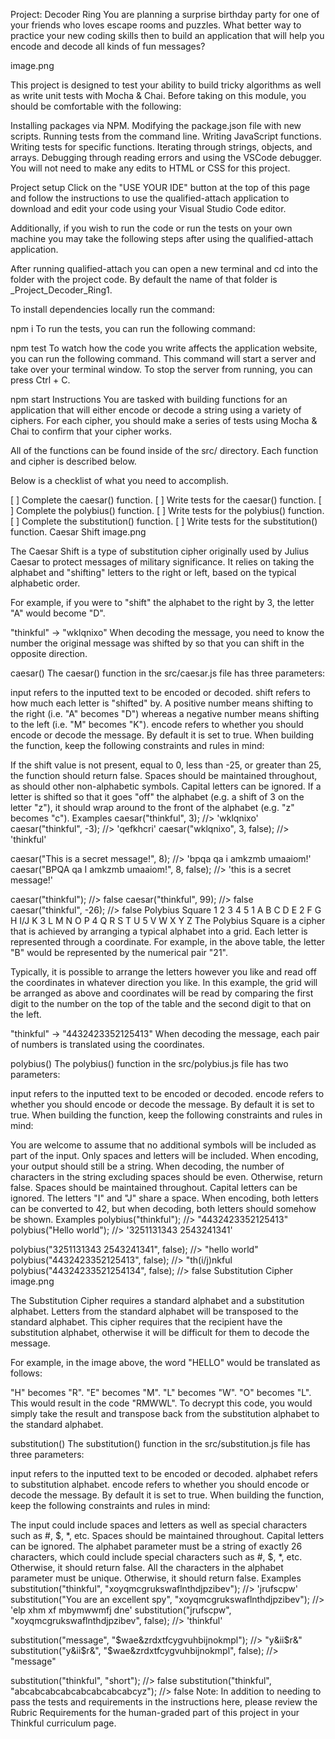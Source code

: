 Project: Decoder Ring
You are planning a surprise birthday party for one of your friends who loves escape rooms and puzzles. What better way to practice your new coding skills then to build an application that will help you encode and decode all kinds of fun messages?

image.png

This project is designed to test your ability to build tricky algorithms as well as write unit tests with Mocha & Chai. Before taking on this module, you should be comfortable with the following:

Installing packages via NPM.
Modifying the package.json file with new scripts.
Running tests from the command line.
Writing JavaScript functions.
Writing tests for specific functions.
Iterating through strings, objects, and arrays.
Debugging through reading errors and using the VSCode debugger.
You will not need to make any edits to HTML or CSS for this project.

Project setup
Click on the "USE YOUR IDE" button at the top of this page and follow the instructions to use the qualified-attach application to download and edit your code using your Visual Studio Code editor.

Additionally, if you wish to run the code or run the tests on your own machine you may take the following steps after using the qualified-attach application.

After running qualified-attach you can open a new terminal and cd into the folder with the project code. By default the name of that folder is _Project_Decoder_Ring1.

To install dependencies locally run the command:

npm i
To run the tests, you can run the following command:

npm test
To watch how the code you write affects the application website, you can run the following command. This command will start a server and take over your terminal window. To stop the server from running, you can press Ctrl + C.

npm start
Instructions
You are tasked with building functions for an application that will either encode or decode a string using a variety of ciphers. For each cipher, you should make a series of tests using Mocha & Chai to confirm that your cipher works.

All of the functions can be found inside of the src/ directory. Each function and cipher is described below.

Below is a checklist of what you need to accomplish.

[ ] Complete the caesar() function.
[ ] Write tests for the caesar() function.
[ ] Complete the polybius() function.
[ ] Write tests for the polybius() function.
[ ] Complete the substitution() function.
[ ] Write tests for the substitution() function.
Caesar Shift
image.png

The Caesar Shift is a type of substitution cipher originally used by Julius Caesar to protect messages of military significance. It relies on taking the alphabet and "shifting" letters to the right or left, based on the typical alphabetic order.

For example, if you were to "shift" the alphabet to the right by 3, the letter "A" would become "D".

"thinkful" -> "wklqnixo"
When decoding the message, you need to know the number the original message was shifted by so that you can shift in the opposite direction.

caesar()
The caesar() function in the src/caesar.js file has three parameters:

input refers to the inputted text to be encoded or decoded.
shift refers to how much each letter is "shifted" by. A positive number means shifting to the right (i.e. "A" becomes "D") whereas a negative number means shifting to the left (i.e. "M" becomes "K").
encode refers to whether you should encode or decode the message. By default it is set to true.
When building the function, keep the following constraints and rules in mind:

If the shift value is not present, equal to 0, less than -25, or greater than 25, the function should return false.
Spaces should be maintained throughout, as should other non-alphabetic symbols.
Capital letters can be ignored.
If a letter is shifted so that it goes "off" the alphabet (e.g. a shift of 3 on the letter "z"), it should wrap around to the front of the alphabet (e.g. "z" becomes "c").
Examples
caesar("thinkful", 3); //> 'wklqnixo'
caesar("thinkful", -3); //> 'qefkhcri'
caesar("wklqnixo", 3, false); //> 'thinkful'

caesar("This is a secret message!", 8); //> 'bpqa qa i amkzmb umaaiom!'
caesar("BPQA qa I amkzmb umaaiom!", 8, false); //> 'this is a secret message!'

caesar("thinkful"); //> false
caesar("thinkful", 99); //> false
caesar("thinkful", -26); //> false
Polybius Square
1	2	3	4	5
1	A	B	C	D	E
2	F	G	H	I/J	K
3	L	M	N	O	P
4	Q	R	S	T	U
5	V	W	X	Y	Z
The Polybius Square is a cipher that is achieved by arranging a typical alphabet into a grid. Each letter is represented through a coordinate. For example, in the above table, the letter "B" would be represented by the numerical pair "21".

Typically, it is possible to arrange the letters however you like and read off the coordinates in whatever direction you like. In this example, the grid will be arranged as above and coordinates will be read by comparing the first digit to the number on the top of the table and the second digit to that on the left.

"thinkful" -> "4432423352125413"
When decoding the message, each pair of numbers is translated using the coordinates.

polybius()
The polybius() function in the src/polybius.js file has two parameters:

input refers to the inputted text to be encoded or decoded.
encode refers to whether you should encode or decode the message. By default it is set to true.
When building the function, keep the following constraints and rules in mind:

You are welcome to assume that no additional symbols will be included as part of the input. Only spaces and letters will be included.
When encoding, your output should still be a string.
When decoding, the number of characters in the string excluding spaces should be even. Otherwise, return false.
Spaces should be maintained throughout.
Capital letters can be ignored.
The letters "I" and "J" share a space. When encoding, both letters can be converted to 42, but when decoding, both letters should somehow be shown.
Examples
polybius("thinkful"); //> "4432423352125413"
polybius("Hello world"); //> '3251131343 2543241341'

polybius("3251131343 2543241341", false); //> "hello world"
polybius("4432423352125413", false); //> "th(i/j)nkful
polybius("44324233521254134", false); //> false
Substitution Cipher
image.png

The Substitution Cipher requires a standard alphabet and a substitution alphabet. Letters from the standard alphabet will be transposed to the standard alphabet. This cipher requires that the recipient have the substitution alphabet, otherwise it will be difficult for them to decode the message.

For example, in the image above, the word "HELLO" would be translated as follows:

"H" becomes "R".
"E" becomes "M".
"L" becomes "W".
"O" becomes "L".
This would result in the code "RMWWL". To decrypt this code, you would simply take the result and transpose back from the substitution alphabet to the standard alphabet.

substitution()
The substitution() function in the src/substitution.js file has three parameters:

input refers to the inputted text to be encoded or decoded.
alphabet refers to substitution alphabet.
encode refers to whether you should encode or decode the message. By default it is set to true.
When building the function, keep the following constraints and rules in mind:

The input could include spaces and letters as well as special characters such as #, $, *, etc.
Spaces should be maintained throughout.
Capital letters can be ignored.
The alphabet parameter must be a string of exactly 26 characters, which could include special characters such as #, $, *, etc. Otherwise, it should return false.
All the characters in the alphabet parameter must be unique. Otherwise, it should return false.
Examples
substitution("thinkful", "xoyqmcgrukswaflnthdjpzibev"); //> 'jrufscpw'
substitution("You are an excellent spy", "xoyqmcgrukswaflnthdjpzibev"); //> 'elp xhm xf mbymwwmfj dne'
substitution("jrufscpw", "xoyqmcgrukswaflnthdjpzibev", false); //> 'thinkful'

substitution("message", "$wae&zrdxtfcygvuhbijnokmpl"); //> "y&ii$r&"
substitution("y&ii$r&", "$wae&zrdxtfcygvuhbijnokmpl", false); //> "message"

substitution("thinkful", "short"); //> false
substitution("thinkful", "abcabcabcabcabcabcabcabcyz"); //> false
Note: In addition to needing to pass the tests and requirements in the instructions here, please review the Rubric Requirements for the human-graded part of this project in your Thinkful curriculum page.